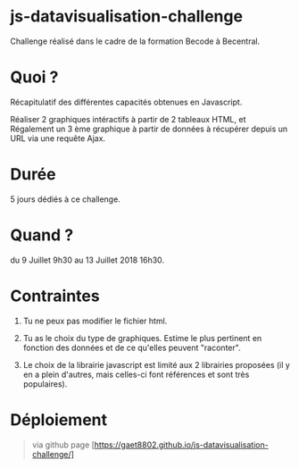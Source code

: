 # js-datavisualisation-challenge

Challenge réalisé dans le cadre de la formation Becode à Becentral.

# Quoi ?

Récapitulatif des différentes capacités obtenues en Javascript.

Réaliser 2 graphiques intéractifs à partir de 2 tableaux HTML, et Régalement un 3 ème graphique à partir de données à récupérer depuis un URL via une requête Ajax.

# Durée

5 jours dédiés à ce challenge.

# Quand ?

du 9 Juillet 9h30 au 13 Juillet 2018 16h30.

# Contraintes

1.    Tu ne peux pas modifier le fichier html.

2.    Tu as le choix du type de graphiques. Estime le plus pertinent en fonction des données et de ce qu'elles peuvent "raconter".

3.   Le choix de la librairie javascript est limité aux 2 librairies proposées (il y en a plein d'autres, mais celles-ci font références et sont très populaires).

# Déploiement

> via github  page [https://gaet8802.github.io/js-datavisualisation-challenge/]

